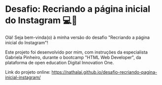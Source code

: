 # Desafio: Recriando a página inicial do Instagram :computer::iphone: #

Olá! Seja bem-vinda(o) à minha versão do desafio "Recriando a página inicial do Instagram"!

Este projeto foi desenvolvido por mim, com instruções da especialista Gabriela Pinheiro, durante o bootcamp "HTML Web Developer", da plataforma de open education Digital Innovation One.

Link do projeto online: https://nathalai.github.io/desafio-recriando-pagina-inicial-instagram/
